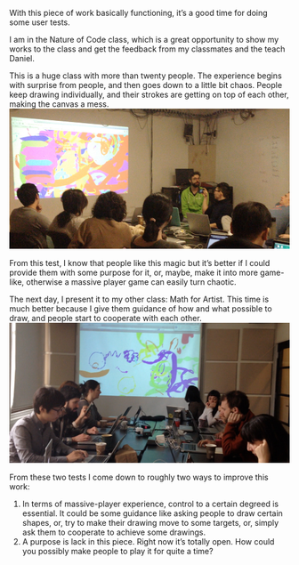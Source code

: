 With this piece of work basically functioning, it’s a good time for doing some user tests.

I am in the Nature of Code class, which is a great opportunity to show my works to the class and get the feedback from my classmates and the teach Daniel.

This is a huge class with more than twenty people. The experience begins with surprise from people, and then goes down to a little bit chaos. People keep drawing individually, and their strokes are getting on top of each other, making the canvas a mess.
![User Test 1](../project_images/user_test_natureofcode.jpg?raw=true "User Test 1")

From this test, I know that people like this magic but it’s better if I could provide them with some purpose for it, or, maybe, make it into more game-like, otherwise a massive player game can easily turn chaotic.


The next day, I present it to my other class: Math for Artist.
This time is much better because I give them guidance of how and what possible to draw, and people start to cooperate with each other.
![User Test 1](../project_images/user_test_mathforartist.jpg?raw=true "User Test 1")

From these two tests I come down to roughly two ways to improve this work:

1. In terms of massive-player experience, control to a certain degreed is essential. It could be some guidance like asking people to draw certain shapes, or, try to make their drawing move to some targets, or, simply ask them to cooperate to achieve some drawings.
2. A purpose is lack in this piece. Right now it’s totally open. How could you possibly make people to play it for quite a time?

